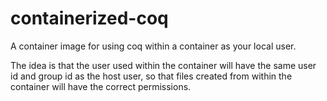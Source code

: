 # containerized-coq

A container image for using coq within a container as your local user.

The idea is that the user used within the container will have the same
user id and group id as the host user, so that files created from
within the container will have the correct permissions.
